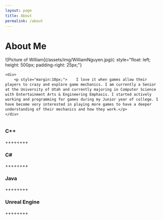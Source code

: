 ```yaml
---
layout: page
title: About
permalink: /about
---
```


# About Me

<div style="overflow: hidden;">
    ![Picture of William](/assets/img/WilliamNguyen.jpg){: style="float: left; height: 500px; padding-right: 25px;"}

    <div>
        <p style="margin:10px;">    I love it when games allow their players to crazy and explore game mechanics. I am currently a Senior at the University of Utah and currently majoring in Computer Science with Entertainment Arts & Engineering Emphasis. I started actively working and programming for games during my Junior year of college. I have become very interested in playing more games to have a deeper understanding of their mechanics and how they work.</p>
    </div>
</div>

<div>
    <div><h3>C++</h3><div><p>++++++++</p></div></div>
    <div><h3>C#</h3><div><p>++++++++</p></div></div>
    <div><h3>Java</h3><div><p>++++++++</p></div></div>
    <div><h3>Unreal Engine</h3><div><p>++++++++</p></div></div>
</div>

